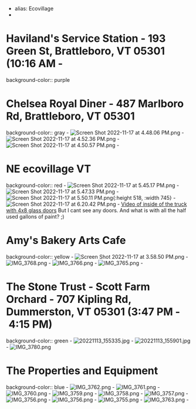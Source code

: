 - alias: Ecovillage
-
# Haviland's Service Station - 193 Green St, Brattleboro, VT 05301 (10:16 AM -
background-color:: purple
# Chelsea Royal Diner - 487 Marlboro Rd, Brattleboro, VT 05301
background-color:: gray
	- ![Screen Shot 2022-11-17 at 4.48.06 PM.png](../assets/Screen_Shot_2022-11-17_at_4.48.06_PM_1668721728032_0.png)
	- ![Screen Shot 2022-11-17 at 4.52.36 PM.png](../assets/Screen_Shot_2022-11-17_at_4.52.36_PM_1668721996228_0.png)
	- ![Screen Shot 2022-11-17 at 4.50.57 PM.png](../assets/Screen_Shot_2022-11-17_at_4.50.57_PM_1668722022770_0.png)
	-
# NE ecovillage VT
background-color:: red
	- ![Screen Shot 2022-11-17 at 5.45.17 PM.png](../assets/Screen_Shot_2022-11-17_at_5.45.17_PM_1668725153899_0.png)
	- ![Screen Shot 2022-11-17 at 5.47.33 PM.png](../assets/Screen_Shot_2022-11-17_at_5.47.33_PM_1668725281878_0.png)
	- ![Screen Shot 2022-11-17 at 5.50.11 PM.png](../assets/Screen_Shot_2022-11-17_at_5.50.11_PM_1668725433317_0.png){:height 518, :width 745}
	- ![Screen Shot 2022-11-17 at 6.20.42 PM.png](../assets/Screen_Shot_2022-11-17_at_6.20.42_PM_1668727310133_0.png)
	- [Video of inside of the truck with 4x8 glass doors](../assets/IMG_3754_1668727776066_0.MOV) But I cant see any doors. And what is with all the half used gallons of paint? ;)
# Amy's Bakery Arts Cafe
background-color:: yellow
	- ![Screen Shot 2022-11-17 at 3.58.50 PM.png](../assets/Screen_Shot_2022-11-17_at_3.58.50_PM_1668718795333_0.png)
	- ![IMG_3768.png](../assets/IMG_3768_1668722506959_0.png)
	- ![IMG_3766.png](../assets/IMG_3766_1668722530984_0.png)
	- ![IMG_3765.png](../assets/IMG_3765_1668722547498_0.png)
	-
# The Stone Trust - Scott Farm Orchard - 707 Kipling Rd, Dummerston, VT 05301 (3:47 PM - 4:15 PM)
background-color:: green
	- ![20221113_155335.jpg](../assets/20221113_155335_1668720550525_0.jpg)
	- ![20221113_155901.jpg](../assets/20221113_155901_1668720606393_0.jpg)
	- ![IMG_3780.png](../assets/IMG_3780_1668721053836_0.png)
# The Properties and Equipment
background-color:: blue
	- ![IMG_3762.png](../assets/IMG_3762_1668729072447_0.png)
	- ![IMG_3761.png](../assets/IMG_3761_1668729085881_0.png)
	- ![IMG_3760.png](../assets/IMG_3760_1668729102219_0.png)
	- ![IMG_3759.png](../assets/IMG_3759_1668729112446_0.png)
	- ![IMG_3758.png](../assets/IMG_3758_1668729122569_0.png)
	- ![IMG_3757.png](../assets/IMG_3757_1668729130636_0.png)
	- ![IMG_3756.png](../assets/IMG_3756_1668729138368_0.png)
	- ![IMG_3756.png](../assets/IMG_3756_1668729145587_0.png)
	- ![IMG_3755.png](../assets/IMG_3755_1668729154059_0.png)
	- ![IMG_3763.png](../assets/IMG_3763_1668729160926_0.png)
	-